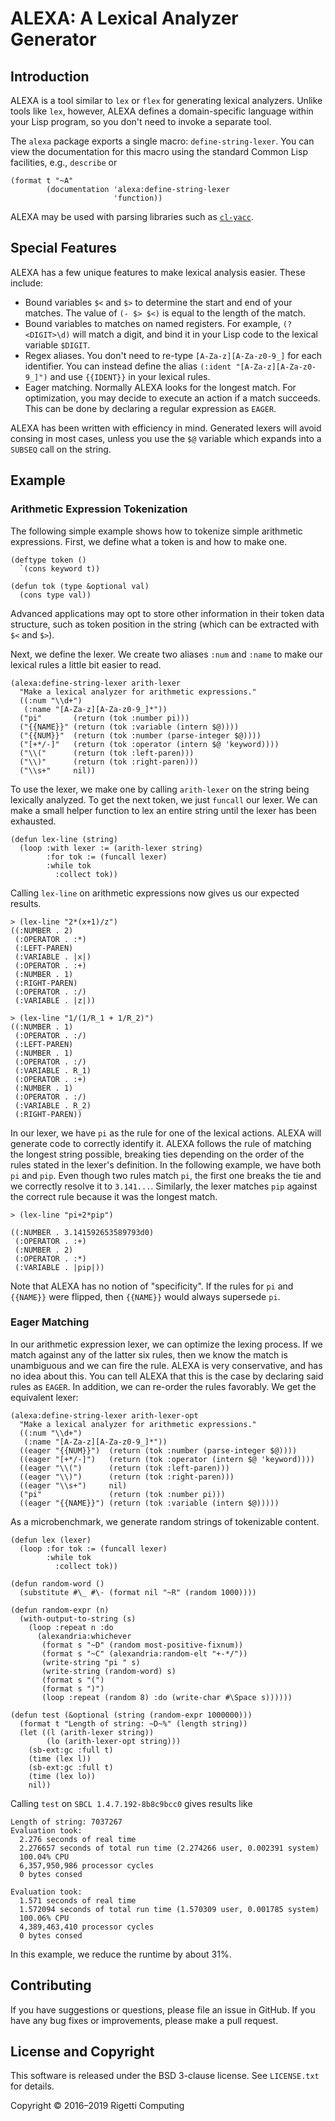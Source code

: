 # ALEXA: A Lexical Analyzer Generator

## Introduction

ALEXA is a tool similar to `lex` or `flex` for generating lexical analyzers. Unlike tools like `lex`, however, ALEXA defines a domain-specific language within your Lisp program, so you don't need to invoke a separate tool.

The `alexa` package exports a single macro: `define-string-lexer`. You can view the documentation for this macro using the standard Common Lisp facilities, e.g., `describe` or

```
(format t "~A"
        (documentation 'alexa:define-string-lexer
                       'function))
```

ALEXA may be used with parsing libraries such as [`cl-yacc`](https://www.irif.univ-paris-diderot.fr/~jch/software/cl-yacc/).

## Special Features

ALEXA has a few unique features to make lexical analysis easier. These include:

* Bound variables `$<` and `$>` to determine the start and end of your matches. The value of `(- $> $<)` is equal to the length of the match.
* Bound variables to matches on named registers. For example, `(?<DIGIT>\d)` will match a digit, and bind it in your Lisp code to the lexical variable `$DIGIT`.
* Regex aliases. You don't need to re-type `[A-Za-z][A-Za-z0-9_]` for each identifier. You can instead define the alias `(:ident "[A-Za-z][A-Za-z0-9_]")` and use `{{IDENT}}` in your lexical rules.
* Eager matching. Normally ALEXA looks for the longest match. For optimization, you may decide to execute an action if a match succeeds. This can be done by declaring a regular expression as `EAGER`.

ALEXA has been written with efficiency in mind. Generated lexers will avoid consing in most cases, unless you use the `$@` variable which expands into a `SUBSEQ` call on the string.

## Example

### Arithmetic Expression Tokenization

The following simple example shows how to tokenize simple arithmetic expressions. First, we define what a token is and how to make one.

```
(deftype token ()
  `(cons keyword t))

(defun tok (type &optional val)
  (cons type val))
```

Advanced applications may opt to store other information in their token data structure, such as token position in the string (which can be extracted with `$<` and `$>`).

Next, we define the lexer. We create two aliases `:num` and `:name` to make our lexical rules a little bit easier to read.


```
(alexa:define-string-lexer arith-lexer
  "Make a lexical analyzer for arithmetic expressions."
  ((:num "\\d+")
   (:name "[A-Za-z][A-Za-z0-9_]*"))
  ("pi"       (return (tok :number pi)))
  ("{{NAME}}" (return (tok :variable (intern $@))))
  ("{{NUM}}"  (return (tok :number (parse-integer $@))))
  ("[+*/-]"   (return (tok :operator (intern $@ 'keyword))))
  ("\\("      (return (tok :left-paren)))
  ("\\)"      (return (tok :right-paren)))
  ("\\s+"     nil))
```

To use the lexer, we make one by calling `arith-lexer` on the string being lexically analyzed. To get the next token, we just `funcall` our lexer. We can make a small helper function to lex an entire string until the lexer has been exhausted.

```
(defun lex-line (string)
  (loop :with lexer := (arith-lexer string)
        :for tok := (funcall lexer)
        :while tok
          :collect tok))
```

Calling `lex-line` on arithmetic expressions now gives us our expected results.

```
> (lex-line "2*(x+1)/z")
((:NUMBER . 2)
 (:OPERATOR . :*)
 (:LEFT-PAREN)
 (:VARIABLE . |x|)
 (:OPERATOR . :+)
 (:NUMBER . 1)
 (:RIGHT-PAREN)
 (:OPERATOR . :/)
 (:VARIABLE . |z|))

> (lex-line "1/(1/R_1 + 1/R_2)")
((:NUMBER . 1)
 (:OPERATOR . :/)
 (:LEFT-PAREN)
 (:NUMBER . 1)
 (:OPERATOR . :/)
 (:VARIABLE . R_1)
 (:OPERATOR . :+)
 (:NUMBER . 1)
 (:OPERATOR . :/)
 (:VARIABLE . R_2)
 (:RIGHT-PAREN))
```

In our lexer, we have `pi` as the rule for one of the lexical actions. ALEXA will generate code to correctly identify it. ALEXA follows the rule of matching the longest string possible, breaking ties depending on the order of the rules stated in the lexer's definition. In the following example, we have both `pi` and `pip`. Even though two rules match `pi`, the first one breaks the tie and we correctly resolve it to `3.141...`. Similarly, the lexer matches `pip` against the correct rule because it was the longest match.

```
> (lex-line "pi+2*pip")

((:NUMBER . 3.141592653589793d0)
 (:OPERATOR . :+)
 (:NUMBER . 2)
 (:OPERATOR . :*)
 (:VARIABLE . |pip|))
```

Note that ALEXA has no notion of "specificity". If the rules for `pi` and `{{NAME}}` were flipped, then `{{NAME}}` would always supersede `pi`.

### Eager Matching

In our arithmetic expression lexer, we can optimize the lexing process. If we match against any of the latter six rules, then we know the match is unambiguous and we can fire the rule. ALEXA is very conservative, and has no idea about this. You can tell ALEXA that this is the case by declaring said rules as `EAGER`. In addition, we can re-order the rules favorably. We get the equivalent lexer:

```
(alexa:define-string-lexer arith-lexer-opt
  "Make a lexical analyzer for arithmetic expressions."
  ((:num "\\d+")
   (:name "[A-Za-z][A-Za-z0-9_]*"))
  ((eager "{{NUM}}")  (return (tok :number (parse-integer $@))))
  ((eager "[+*/-]")   (return (tok :operator (intern $@ 'keyword))))
  ((eager "\\(")      (return (tok :left-paren)))
  ((eager "\\)")      (return (tok :right-paren)))
  ((eager "\\s+")     nil)
  ("pi"               (return (tok :number pi)))
  ((eager "{{NAME}}") (return (tok :variable (intern $@)))))
```

As a microbenchmark, we generate random strings of tokenizable content.

```
(defun lex (lexer)
  (loop :for tok := (funcall lexer)
        :while tok
          :collect tok))

(defun random-word ()
  (substitute #\_ #\- (format nil "~R" (random 1000))))

(defun random-expr (n)
  (with-output-to-string (s)
    (loop :repeat n :do
      (alexandria:whichever
       (format s "~D" (random most-positive-fixnum))
       (format s "~C" (alexandria:random-elt "+-*/"))
       (write-string "pi " s)
       (write-string (random-word) s)
       (format s "(")
       (format s ")")
       (loop :repeat (random 8) :do (write-char #\Space s))))))

(defun test (&optional (string (random-expr 1000000)))
  (format t "Length of string: ~D~%" (length string))
  (let ((l (arith-lexer string))
        (lo (arith-lexer-opt string)))
    (sb-ext:gc :full t)
    (time (lex l))
    (sb-ext:gc :full t)
    (time (lex lo))
    nil))
```

Calling `test` on `SBCL 1.4.7.192-8b8c9bcc0` gives results like

```
Length of string: 7037267
Evaluation took:
  2.276 seconds of real time
  2.276657 seconds of total run time (2.274266 user, 0.002391 system)
  100.04% CPU
  6,357,950,986 processor cycles
  0 bytes consed

Evaluation took:
  1.571 seconds of real time
  1.572094 seconds of total run time (1.570309 user, 0.001785 system)
  100.06% CPU
  4,389,463,410 processor cycles
  0 bytes consed
```

In this example, we reduce the runtime by about 31%.

## Contributing

If you have suggestions or questions, please file an issue in GitHub. If you have any bug fixes or improvements, please make a pull request.

## License and Copyright

This software is released under the BSD 3-clause license. See `LICENSE.txt` for details.

Copyright © 2016–2019 Rigetti Computing
